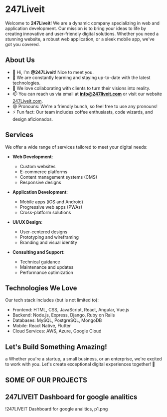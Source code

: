 # 247Liveit

Welcome to **247Liveit**! We are a dynamic company specializing in web and application development. Our mission is to bring your ideas to life by creating innovative and user-friendly digital solutions. Whether you need a stunning website, a robust web application, or a sleek mobile app, we've got you covered.

## About Us

- 👋 Hi, I’m **@247Liveit**! Nice to meet you.
- 🌱 We are constantly learning and staying up-to-date with the latest technologies.
- 💞️ We love collaborating with clients to turn their visions into reality.
- 📫 You can reach us via email at **info@247liveit.com** or visit our website [247Liveit.com](https://www.247liveit.com).
- 😄 Pronouns: We're a friendly bunch, so feel free to use any pronouns!
- ⚡ Fun fact: Our team includes coffee enthusiasts, code wizards, and design aficionados.

## Services

We offer a wide range of services tailored to meet your digital needs:

- **Web Development**:
  - Custom websites
  - E-commerce platforms
  - Content management systems (CMS)
  - Responsive designs

- **Application Development**:
  - Mobile apps (iOS and Android)
  - Progressive web apps (PWAs)
  - Cross-platform solutions

- **UI/UX Design**:
  - User-centered designs
  - Prototyping and wireframing
  - Branding and visual identity

- **Consulting and Support**:
  - Technical guidance
  - Maintenance and updates
  - Performance optimization

## Technologies We Love

Our tech stack includes (but is not limited to):

- Frontend: HTML, CSS, JavaScript, React, Angular, Vue.js
- Backend: Node.js, Express, Django, Ruby on Rails
- Databases: MySQL, PostgreSQL, MongoDB
- Mobile: React Native, Flutter
- Cloud Services: AWS, Azure, Google Cloud

## Let's Build Something Amazing!
a
Whether you're a startup, a small business, or an enterprise, we're excited to work with you. Let's create exceptional digital experiences together! 🚀
## SOME OF OUR PROJECTS 
## 247LIVEIT Dashboard for google analitics
!247LIVEIT Dashboard for google analitics, p1.png
